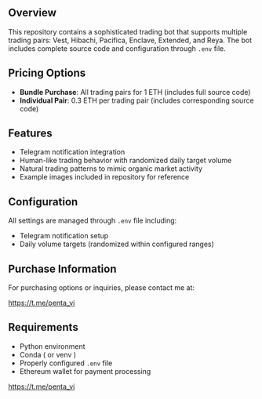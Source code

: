 ## Overview
This repository contains a sophisticated trading bot that supports multiple trading pairs: Vest, Hibachi, Pacifica, Enclave, Extended, and Reya. The bot includes complete source code and configuration through `.env` file.

## Pricing Options
- **Bundle Purchase**: All trading pairs for 1 ETH (includes full source code)
- **Individual Pair**: 0.3 ETH per trading pair (includes corresponding source code)

## Features
- Telegram notification integration
- Human-like trading behavior with randomized daily target volume
- Natural trading patterns to mimic organic market activity
- Example images included in repository for reference

## Configuration
All settings are managed through `.env` file including:
- Telegram notification setup
- Daily volume targets (randomized within configured ranges)

## Purchase Information
For purchasing options or inquiries, please contact me at: 

https://t.me/penta_vi

## Requirements
- Python environment 
- Conda ( or venv )
- Properly configured `.env` file
- Ethereum wallet for payment processing

https://t.me/penta_vi
